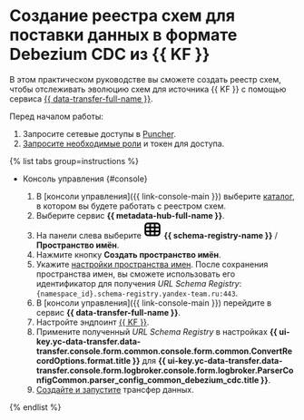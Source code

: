 # Создание реестра схем для поставки данных в формате Debezium CDC из {{ KF }}

В этом практическом руководстве вы сможете создать реестр схем, чтобы отслеживать эволюцию схем для источника {{ KF }} с помощью сервиса [{{ data-transfer-full-name }}](../../../data-transfer).

Перед началом работы:

1. Запросите сетевые доступы в [Puncher](https://puncher.yandex-team.ru/?create_comment=Для%20использования%20сервиса%20Schema%20Registry&create_destinations=_CLOUD_YANDEX_CLIENTS_SCHEMA_REGISTRY_NETS_,schema-registry.yandex-team.ru,schema-registry-preprod.yandex-team.ru&create_locations=office,vpn&create_ports=443&create_protocol=tcp&create_until=persistent).
1. [Запросите необходимые роли](../../../metadata-hub/api-ref/authentication.md) и токен для доступа.

{% list tabs group=instructions %}

- Консоль управления {#console}

  1. В [консоли управления]({{ link-console-main }}) выберите [каталог](../../../resource-manager/concepts/resources-hierarchy.md#folder), в котором вы будете работать с реестром схем.
  1. Выберите сервис **{{ metadata-hub-full-name }}**.
  1. Hа панели слева выберите ![image](../../../_assets/console-icons/layout-cells.svg) **{{ schema-registry-name }}** / **Пространство имён**.
  1. Нажмите кнопку **Создать пространство имён**. 
  1. Укажите [настройки пространства имен](../../../metadata-hub/operations/create-name-space.md). После сохранения пространства имен, вы сможете использовать его идентификатор для получения _URL Schema Registry_: `{namespace_id}.schema-registry.yandex-team.ru:443`.
  1. В [консоли управления]({{ link-console-main }}) перейдите в сервис **{{ data-transfer-full-name }}**. 
  1. Настройте эндпоинт [{{ KF }}](../../../data-transfer/operations/endpoint/source/kafka.md). 
  1. Примените полученный _URL Schema Registry_ в настройках **{{ ui-key.yc-data-transfer.data-transfer.console.form.common.console.form.common.ConvertRecordOptions.format.title }}** для **{{ ui-key.yc-data-transfer.data-transfer.console.form.logbroker.console.form.logbroker.ParserConfigCommon.parser_config_common_debezium_cdc.title }}**.
  1. [Создайте и запустите](../../../data-transfer/operations/transfer.md) трансфер данных.

{% endlist %}

